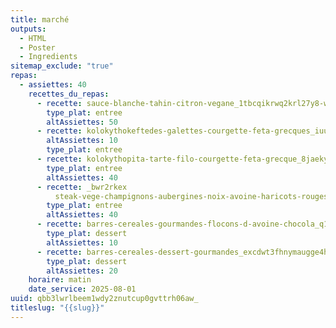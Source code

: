 ```yaml
---
title: marché
outputs:
  - HTML
  - Poster
  - Ingredients
sitemap_exclude: "true"
repas:
  - assiettes: 40
    recettes_du_repas:
      - recette: sauce-blanche-tahin-citron-vegane_1tbcqikrwq2krl27y8-wibrfnsxnn5mjtqym
        type_plat: entree
        altAssiettes: 50
      - recette: kolokythokeftedes-galettes-courgette-feta-grecques_iuu0z_af3uzfnhdk9ypgrmlu_-qn64cuz7jv
        altAssiettes: 10
        type_plat: entree
      - recette: kolokythopita-tarte-filo-courgette-feta-grecque_8jaekytp-ugpt05g-jwgjuqa-xseqspbol9g
        type_plat: entree
        altAssiettes: 40
      - recette: _bwr2rkex
          steak-vege-champignons-aubergines-noix-avoine-haricots-rouges-version-amelioree_6068ae73-1984-4084-890f-17076c0afe8c
        type_plat: entree
        altAssiettes: 40
      - recette: barres-cereales-gourmandes-flocons-d-avoine-chocola_q1eozsxah1hwo7bnjp-huaaue2nr6dkbh2-t
        type_plat: dessert
        altAssiettes: 10
      - recette: barres-cereales-dessert-gourmandes_excdwt3fhnymaugge4hzbravklsbmguv_j82
        type_plat: dessert
        altAssiettes: 20
    horaire: matin
    date_service: 2025-08-01
uuid: qbb3lwrlbeem1wdy2znutcup0gvttrh06aw_
titleslug: "{{slug}}"
---
```

